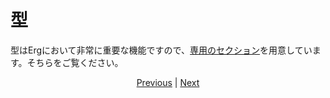 # 型


型はErgにおいて非常に重要な機能ですので、[専用のセクション](./type/01_type_system.md)を用意しています。そちらをご覧ください。

<p align='center'>
    <a href='./14_set.md'>Previous</a> | <a href='./16_iterator.md'>Next</a>
</p>
